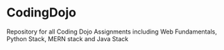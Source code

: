 # CodingDojo

Repository for all Coding Dojo Assignments including Web Fundamentals, Python Stack, MERN stack and Java Stack
